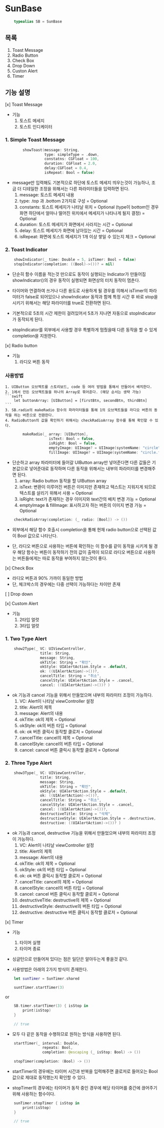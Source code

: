 # SunBase
```swift
    typealias SB = SunBase
```
## 목록
1. Toast Message
2. Radio Button
3. Check Box
4. Drop Down
5. Custon Alert
6. Timer

## 기능 설명
[x] Toast Message <br>
- 기능
    1. 토스트 메세지
    2. 토스트 인디케이터
    
### 1. Simple Toast Message
```swift
        showToast(message: String,
                  type: simpleType = .down,
                  constatns: CGFloat = 100,
                  duration: CGFloat = 2.0,
                  delay:CGFloat = 0.4,
                  isRepeat: Bool = false)
```
- message만 입력해도 기본적으로 하단에 토스트 메세지 띄우는것이 가능하나, 조금 더 디테일한 조정을 위해서는 다른 파라미터들을 입력하면 된다. 
    1. message: 토스트 메세지 내용
    2. type: .top 과 .bottom 2가지로 구성 = Optional
    3. constants: 토스트 메세지가 나타날 위치 = Optional
        (type이 bottom인 경우 화면 하단에서 얼마나 떨어진 위치에서 메세지가 나타나게 될지 결정) = Optional
    4. duration: 토스트 메세지가 화면에서 사라지는 시간 = Optional
    5. delay: 토스트 메세지가 화면에 남아있는 시간 = Optional
    6. isRepeat: 화면에 토스트 메세지가 1개 이상 쌓일 수 있는지 체크 = Optional


### 2. Toast Indicator
```swift
    showIndicator(_ time: Double = 5, isTimer: Bool = false)
    stopIndicator(completion: ((Bool)->())? = nil)
```
- 단순히 함수 이름을 적는것 만으로도 동작이 실행되는 Indicator가 만들어짐
    showIndicator()의 경우 동작이 실행되면 화면상의 터치 동작이 멈춘다.
- 타이머와 연결하여 쓰거나 다른 용도로 사용하게 될 경우를 의해서 isTimer의 파라미터가 false로 되어있으나 showIndicator 동작과 함께 특정 시간 후 바로 stop을 시키기 위해서는 해당 파라미터를 true로 전환하면 된다.
- 기본적으로 5초의 시간 제한이 걸려있어서 5초가 지나면 자동으로 stopIndicator가 동작되게 된다.

- stopIndicator를 외부에서 사용할 경우 특별하게 멈췄을때 다른 동작을 할 수 있게 completion을 지원한다.

[x] Radio button <br>
- 기능
    1. 라디오 버튼 동작
    
### 사용방법
    1. UIButton 오브젝트를 스토리보드, code 등 여러 방법을 통해서 만들어서 배치한다.
    2. 1에서 만든 오브젝트들을 하나의 Array로 묶어준다. (해당 순서는 생략 가능)
    ```swift
        let buttonArray: [UIButton] = [firstBtn, secondBtn, thirdBtn]
    ```
    3. SB.radio의 makeRadio 함수의 파라미터들을 통해 1의 오브젝트들을 라디오 버튼의 동작을 하는 버튼으로 전환한다.
    4. RadioButton의 값을 확인하기 위해서는 checkRadioArray 함수를 통해 확인할 수 있다.  
    
```swift
        makeRadio(_ array: [UIButton],
                    isText: Bool = false,
                    isRight: Bool = false,
                    emptyImage: UIImage? = UIImage(systemName: "circle"),
                    fillImage: UIImage? = UIImage(systemName: "circle.fill")) 
```
- 단순하고 array 파라미터에 들어갈 UIButton array만 넣어준다면 다른 값들은 기본값으로 넣어준대로 동작하며 다른 동작을 위해서는 내부의 파라미터를 변경해주면 된다.
    1. array: Radio button 동작을 할 UIButton array
    2. isText: 변환이 이루어진 버튼은 이미지만 존재하고 텍스트는 지워지게 되므로 텍스트를 살리기 위해서 사용 = Optional
    3. isRight: text가 존재하는 경우 이미지와 text간의 배치 변경 가능 = Optional
    4. emptyImage & fillImage: 표시하고자 하는 버튼의 이미지 변경 가능 = Optional

```swift
    checkRadioArray(completion: (_ radio: [Bool]) -> ())
```
- 외부에서 해당 함수 호출시 completion을 통해 현재 radio button으로 선택된 값이 Bool 값으로 나타난다.

- 단, 라디오 버튼으로 사용하는 버튼에 확인하는 이 함수를 같이 동작을 시키게 될 경우 해당 함수는 버튼이 동작하기 전의 값이 출력이 되므로 라디오 버튼으로 사용하는 버튼들에게는 따로 동작을 부여하지 않는것이 좋다.

[x] Check Box <br>
- 라디오 버튼과 90% 가까이 동일한 방법
- 단, 체크박스의 경우에는 다중 선택이 가능하다는 차이만 존재

[ ] Drop down <br>

[x] Custom Alert <br>
- 기능
    1. 2타입 얼럿
    2. 3타입 얼럿
    
### 1. Two Type Alert
```swift
    show2Type(_ VC: UIViewController,
                title: String,
                message: String, 
                okTitle: String = "확인", 
                okStyle: UIAlertAction.Style = .default, 
                ok: ((UIAlertAction)->())?, 
                cancelTitle: String = "취소",
                cancelStyle: UIAlertAction.Style = .cancel, 
                cancel: ((UIAlertAction)->())? )
```
- ok 기능과 cancel 기능을 위해서 만들었으며 내부의 파라미터 조정이 가능하다.
    1. VC: Alert이 나타날 viewController 설정
    2. title: Alert의 제목
    3. message: Alert의 내용
    4. okTitle: ok의 제목 = Optional
    5. okStyle: ok의 버튼 타입 = Optional
    6. ok: ok 버튼 클릭시 동작할 클로저 = Optional
    7. cancelTitle: cancel의 제목 = Optional
    8. cancelStyle: cancel의 버튼 타입 = Optional
    9. cancel: cancel 버튼 클릭시 동작할 클로저 = Optional


### 2. Three Type Alert
```swift
    show3Type(_ VC: UIViewController,
                title: String,
                message: String,
                okTitle: String = "확인",
                okStyle: UIAlertAction.Style = .default, 
                ok: ((UIAlertAction)->())?, 
                cancelTitle: String = "취소", 
                cancelStyle: UIAlertAction.Style = .cancel, 
                cancel: ((UIAlertAction)->())?, 
                destructiveTitle: String = "삭제", 
                destructiveStyle: UIAlertAction.Style = .destructive, 
                destructive: ((UIAlertAction)->())? )
```
- ok 기능과 cancel, destructive 기능을 위해서 만들었으며 내부의 파라미터 조정이 가능하다.
    1. VC: Alert이 나타날 viewController 설정
    2. title: Alert의 제목
    3. message: Alert의 내용
    4. okTitle: ok의 제목 = Optional
    5. okStyle: ok의 버튼 타입 = Optional
    6. ok: ok 버튼 클릭시 동작할 클로저 = Optional
    7. cancelTitle: cancel의 제목 = Optional
    8. cancelStyle: cancel의 버튼 타입 = Optional
    9. cancel: cancel 버튼 클릭시 동작할 클로저 = Optional
    7. destructiveTitle: destructive의 제목 = Optional
    8. destructiveStyle: destructive의 버튼 타입 = Optional
    9. destructive: destructive 버튼 클릭시 동작할 클로저 = Optional
    
[x] Timer <br>
- 기능
    1. 타이머 실행
    2. 타이머 종료
    
- 싱글턴으로 만들어져 있다는 점은 일단은 알아두는게 좋을것 같다.

- 사용방법은 아래의 2가지 방식이 존재한다.
```swift
    let sunTimer = SunTimer.shared
    
    suntTimer.startTimer(3)
```

or

```swift
    SB.timer.startTimer(3) { isStop in
        print(isStop)
    }
    
    // true
```
- 모두 다 같은 동작을 수행하므로 원하는 방식을 사용하면 된다.

```swift
    startTimer(_ interval: Double,
                 repeats: Bool, 
                 completion: @escaping (_ isStop: Bool) -> ())
    
    stopTimer(completion: (Bool) -> ())
```

- startTimer의 경우에는 타이머 시간과 반복을 입력해주면 클로저로 들어오는 Bool값으로 제대로 동작했는지 확인할 수 있다.

- stopTimer의 경우에는 타이머가 동작 중인 경우에 해당 타이머를 중간에 끊어주기 위해 사용하는 함수이다.
```swift
    sunTimer.stopTimer { isStop in
        print(isStop)
    }
    
    // true
```
